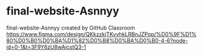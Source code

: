 # final-website-Asnnyy
final-website-Asnnyy created by GitHub Classroom
https://www.figma.com/design/QKkzzkjTKvvhkLRBnJZPop/%D0%9F%D1%80%D0%B0%D0%BA%D1%82%D0%B8%D0%BA%D0%B0-4-6?node-id=0-1&t=3F9Y6zU8wAicstQ3-1
